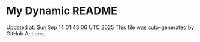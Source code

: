 # My Dynamic README
Updated at: Sun Sep 14 01:43:06 UTC 2025
This file was auto-generated by GitHub Actions.
